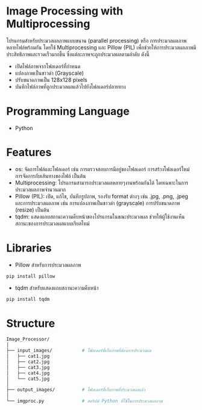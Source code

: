 # Image Processing with Multiprocessing
โปรแกรมสำหรับประมวลผลภาพแบบขนาน (parallel processing) หรือ การประมวลผลภาพหลายไฟล์พร้อมกัน โดยใช้ Multiprocessing และ Pillow (PIL) เพื่อช่วยให้การประมวลผลภาพมีประสิทธิภาพและรวดเร็วมากขึ้น ซึ่งแต่ละภาพจะถูกประมวลผลตามลำดับ ดังนี้

- เปิดไฟล์ภาพจากโฟลเดอร์ที่กำหนด
- แปลงภาพเป็นขาวดำ (Grayscale)
- ปรับขนาดภาพเป็น 128x128 pixels
- บันทึกไฟล์ภาพที่ถูกประมวลผลแล้วไปยังโฟลเดอร์ปลายทาง
  
# Programming Language
- Python
  
# Features
- os: จัดการไฟล์และโฟลเดอร์  เช่น การตรวจสอบการมีอยู่ของโฟลเดอร์ การสร้างโฟลเดอร์ใหม่ การจัดการกับเส้นทางของไฟล์ เป็นต้น
- Multiprocessing: โปรแกรมสามารถประมวลผลหลายๆงานพร้อมกันได้ โดยเฉพาะในการประมวลผลภาพจำนวนมาก
- Pillow (PIL): เปิด, แก้ไข, บันทึกรูปภาพ, รองรับ format ต่างๆ เช่น .jpg, .png, .jpeg และการประมวลผลภาพ เช่น การแปลงภาพเป็นขาวดำ (grayscale) การปรับขนาดภาพ (resize) เป็นต้น
- tqdm: แสดงแถบสถานะความคืบหน้าของโปรแกรมในขณะประมวลผล ช่วยให้ผู้ใช้งานเห็นสถานะของการประมวลผลแบบเรียลไทม์

# Libraries
- Pillow สำหรับการประมวลผลภาพ
  
```sh
pip install pillow
```

- tqdm สำหรับแสดงแถบสถานะความคืบหน้า

```sh
pip install tqdm
```

# Structure

```sh
Image_Processor/
│
├── input_images/           # โฟลเดอร์ที่เก็บภาพที่ต้องการประมวลผล
│   ├── cat1.jpg
│   ├── cat2.jpg
│   ├── cat3.jpg
│   ├── cat4.jpg
│   └── cat5.jpg
│
├── output_images/          # โฟลเดอร์ที่เก็บภาพที่ประมวลผลแล้ว
│
└── imgproc.py              # สคริปต์ Python ที่ใช้ในการประมวลผลภาพ

```
